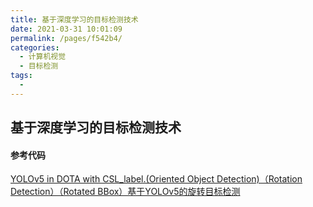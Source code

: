 ```yaml
---
title: 基于深度学习的目标检测技术
date: 2021-03-31 10:01:09
permalink: /pages/f542b4/
categories:
  - 计算机视觉
  - 目标检测
tags:
  - 
---
```

## 基于深度学习的目标检测技术

#### 参考代码

[YOLOv5 in DOTA with CSL_label.(Oriented Object Detection)（Rotation Detection）（Rotated BBox）基于YOLOv5的旋转目标检测](https://github.com/hukaixuan19970627/YOLOv5_DOTA_OBB)

